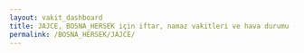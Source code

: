 ```yaml
---
layout: vakit_dashboard
title: JAJCE, BOSNA_HERSEK için iftar, namaz vakitleri ve hava durumu - ilçe/eyalet seç
permalink: /BOSNA_HERSEK/JAJCE/
---
```


<script type="text/javascript">
  var GLOBAL_COUNTRY = 'BOSNA_HERSEK';
  var GLOBAL_CITY = 'JAJCE';
  var GLOBAL_STATE = '';
  var lat = 72;
  var lon = 21;
</script>
